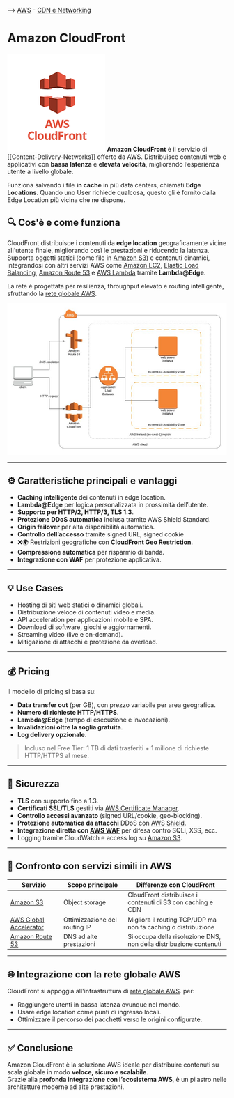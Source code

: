 --> [AWS](/00-Intro/AWS.md)  -  [CDN e Networking](/03-CDN-e-Networking/Rete-globale-AWS.md)
# Amazon CloudFront

![cloudfront logo](img/cloudfront-logo.png)
**Amazon CloudFront** è il servizio di [[Content-Delivery-Networks]] offerto da AWS. Distribuisce contenuti web e applicativi con **bassa latenza** e **elevata velocità**, migliorando l’esperienza utente a livello globale.

Funziona salvando i file **in cache** in più data centers, chiamati **Edge Locations**. Quando uno User richiede qualcosa, questo gli è fornito dalla Edge Location più vicina che ne dispone.

## 🔍 Cos'è e come funziona

CloudFront distribuisce i contenuti da **edge location** geograficamente vicine all'utente finale, migliorando così le prestazioni e riducendo la latenza.  
Supporta oggetti statici (come file in [Amazon S3](/02-Storage-services/Amazon-S3.md)) e contenuti dinamici, integrandosi con altri servizi AWS come [Amazon EC2](/01-Compute-options/Amazon-EC2.md), [Elastic Load Balancing](/03-CDN-e-Networking/Amazon-ELB.md), [Amazon Route 53](/03-CDN-e-Networking/Amazon-Route-53.md) e [AWS Lambda](/01-Compute-options/AWS-Lambda.md) tramite **Lambda@Edge**.

La rete è progettata per resilienza, throughput elevato e routing intelligente, sfruttando la [rete globale AWS](/03-CDN-e-Networking/Rete-globale-AWS.md).

![cloudfront](img/cloudfront.jpg)

---

## ⚙️ Caratteristiche principali e vantaggi

- **Caching intelligente** dei contenuti in edge location.
- **Lambda@Edge** per logica personalizzata in prossimità dell’utente.
- **Supporto per HTTP/2, HTTP/3, TLS 1.3**.
- **Protezione DDoS automatica** inclusa tramite AWS Shield Standard.
- **Origin failover** per alta disponibilità automatica.
- **Controllo dell’accesso** tramite signed URL, signed cookie
- ❌🌍 Restrizioni geografiche con **CloudFront Geo Restriction**.
- **Compressione automatica** per risparmio di banda.
- **Integrazione con WAF** per protezione applicativa.

---

## 💡 Use Cases

- Hosting di siti web statici o dinamici globali.
- Distribuzione veloce di contenuti video e media.
- API acceleration per applicazioni mobile e SPA.
- Download di software, giochi e aggiornamenti.
- Streaming video (live e on-demand).
- Mitigazione di attacchi e protezione da overload.

---

## 💰 Pricing

Il modello di pricing si basa su:

- **Data transfer out** (per GB), con prezzo variabile per area geografica.
- **Numero di richieste HTTP/HTTPS**.
- **Lambda@Edge** (tempo di esecuzione e invocazioni).
- **Invalidazioni oltre la soglia gratuita**.
- **Log delivery opzionale**.

> Incluso nel Free Tier: 1 TB di dati trasferiti + 1 milione di richieste HTTP/HTTPS al mese.

---

## 🔐 Sicurezza

- **TLS** con supporto fino a 1.3.
- **Certificati SSL/TLS** gestiti via [AWS Certificate Manager](/09-Sicurezza-Compliance-Governance/Sicurezza/AWS-Certificate-Manager.md).
- **Controllo accessi avanzato** (signed URL/cookie, geo-blocking).
- **Protezione automatica da attacchi** DDoS con [AWS Shield](/09-Sicurezza-Compliance-Governance/Sicurezza/AWS-Shield.md).
- **Integrazione diretta con [AWS WAF](/09-Sicurezza-Compliance-Governance/Sicurezza/AWS-WAF.md)** per difesa contro SQLi, XSS, ecc.
- Logging tramite CloudWatch e access log su [Amazon S3](/02-Storage-services/Amazon-S3.md).

---

## 🔁 Confronto con servizi simili in AWS

| Servizio                                      | Scopo principale                             | Differenze con CloudFront                                       |
|-----------------------------------------------|-----------------------------------------------|------------------------------------------------------------------|
| [Amazon S3](/02-Storage-services/Amazon-S3.md)                     | Object storage                                | CloudFront distribuisce i contenuti di S3 con caching e CDN      |
| [AWS Global Accelerator](/03-CDN-e-Networking/AWS-Global-Accelerator.md) | Ottimizzazione del routing IP                 | Migliora il routing TCP/UDP ma non fa caching o distribuzione   |
| [Amazon Route 53](/03-CDN-e-Networking/Amazon-Route-53.md)         | DNS ad alte prestazioni                       | Si occupa della risoluzione DNS, non della distribuzione contenuti |

---

## 🌐 Integrazione con la rete globale AWS

CloudFront si appoggia all'infrastruttura di [rete globale AWS](/03-CDN-e-Networking/Rete-globale-AWS.md). per:

- Raggiungere utenti in bassa latenza ovunque nel mondo.
- Usare edge location come punti di ingresso locali.
- Ottimizzare il percorso dei pacchetti verso le origini configurate.

---

## ✅ Conclusione

Amazon CloudFront è la soluzione AWS ideale per distribuire contenuti su scala globale in modo **veloce, sicuro e scalabile**.  
Grazie alla **profonda integrazione con l’ecosistema AWS**, è un pilastro nelle architetture moderne ad alte prestazioni.